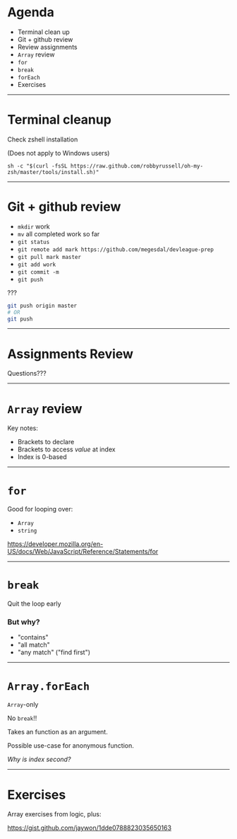 # Agenda

* Terminal clean up
* Git + github review
* Review assignments
* `Array` review
* `for`
* `break`
* `forEach`
* Exercises

---

# Terminal cleanup

Check zshell installation

(Does not apply to Windows users)

```
sh -c "$(curl -fsSL https://raw.github.com/robbyrussell/oh-my-zsh/master/tools/install.sh)"
```

---

# Git + github review

* `mkdir` work
* `mv` all completed work so far
* `git status`
* `git remote add mark https://github.com/megesdal/devleague-prep`
* `git pull mark master`
* `git add work`
* `git commit -m`
* `git push`

???

```bash
git push origin master
# OR
git push
```

---

# Assignments Review

Questions???

---

# `Array` review

Key notes:

* Brackets to declare
* Brackets to access *value* at index
* Index is 0-based

---

# `for`

Good for looping over:

* `Array`
* `string`

https://developer.mozilla.org/en-US/docs/Web/JavaScript/Reference/Statements/for

---

# `break`

Quit the loop early

### But why?

* "contains"
* "all match"
* "any match" ("find first")

---

# `Array.forEach`

`Array`-only

No `break`!!

Takes an function as an argument.

Possible use-case for anonymous function.

*Why is index second?*


---

# Exercises

Array exercises from logic, plus:

https://gist.github.com/jaywon/1dde0788823035650163
